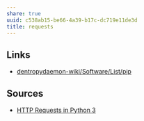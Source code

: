 ```yaml
---
share: true
uuid: c538ab15-be66-4a39-b17c-dc719e11de3d
title: requests
---
```

## Links

* [dentropydaemon-wiki/Software/List/pip](/undefined)

## Sources

* [HTTP Requests in Python 3](https://www.twilio.com/blog/2016/12/http-requests-in-python-3.html)